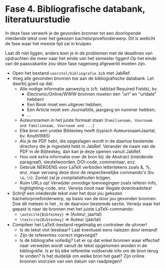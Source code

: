 # Fase 4. Bibliografische databank, literatuurstudie

In deze fase verwerk je de gevonden bronnen tot een doorlopende inleidende tekst over het gekozen bachelorproefonderwerp. Dit is wellicht de fase waar het meeste tijd zal in kruipen.

Laat dit niet liggen, anders kom je in de problemen met de deadlines van opdrachten die meer naar het einde van het semester liggen! Op het einde van de paasvakantie zou deze fase nagenoeg afgewerkt moeten zijn.

- Open het bestand `voorstel/bibliografie.bib` met JabRef.
- Voeg alle gevonden bronnen toe aan de bibliografische databank. Let daarbij goed op dat:
    - Alle nodige informatie aanwezig is (cfr. tabblad Required Fields), bv.
        - Electronic/Online/WWW-bronnen moeten een "url" en "urldate" hebben!
        - Een Book moet een uitgever hebben;
        - Een Article moet een Journaltitle, jaargang en nummer hebben;
        - ...
    - Auteursnamen in het juiste formaat staan (`Familienaam, Voornaam and Familienaam, Voornaam and ...`)
    - Elke bron een unieke Bibtexkey heeft (typisch AuteursnaamJaartal, bv. Knuth1985)
    - Als je de PDF hebt, die opgeslagen wordt in de daartoe bestemde directory die je ingesteld hebt in JabRef. Verander de naam van de PDF in de Bibtexkey, dan kan je deze openen vanuit JabRef.
    - Hou ook extra informatie over de bron bij: de Abstract (inleidende paragraaf), sleutelwoorden, DOI-code, commentaar, enz.
    - Gebruik NERGENS voor LaTeX verboden lettertekens zoals &, %, enz. maar vervang deze door de respectievelijke commando's (bv. `\&`, `\%`). Zoniet zal je compilatiefouten krijgen.
    - Ruim URLs op! Verwijder onnodige toevoegingen zoals referer-info, highlighting-code, enz. Verwijs nooit naar illegale downloadsites!
- Schrijf een inleidende tekst over het door jou gekozen bachelorproefonderwerp, op basis van de door jou gevonden bronnen. Doe dit meteen in het , in de daarvoor bestemde sectie. Verwijs waar het gepast is naar de bronnen met het juiste LaTeX-commando:
    - `\autocite{Bibtexkey}` => (Auteur, jaartal)
    - `\textcite{Bibtexkey}` => Auteur (jaartal)
- Compileer het LaTeX-bestand regelmatig en controleer de uitvoer!
    - Is de tekst vlot leesbaar? Laat eventueel eens nalezen door iemand!
    - Zijn de referenties correct ingevoegd?
    - Is de bibliografie volledig? Let er op dat enkel bronnen waar effectief naar verwezen wordt vanuit de tekst opgenomen worden in de bibliografie. Is er bij elke referentie voldoende info om de bron terug te vinden? Is het duidelijk om welke bron het gaat? Zijn online bronnen voorzien van een datum van raadplegen?